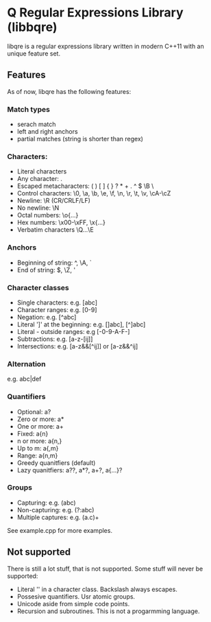 # Q Regular Expressions Library (libbqre)

libqre is a regular expressions library written in modern C++11 with an unique feature set.

## Features

As of now, libqre has the following features:

### Match types

- serach match
- left and right anchors
- partial matches (string is shorter than regex)

### Characters:

- Literal characters
- Any character: .
- Escaped metacharacters: \( \) \[ \] \{ \} \? \* \+ \. \^ \$ \B \\
- Control characters: \0, \a, \b, \e, \f, \n, \r, \t, \v, \cA-\cZ
- Newline: \R (CR/CRLF/LF)
- No newline: \N
- Octal numbers: \o{...}
- Hex numbers: \x00-\xFF, \x{...}
- Verbatim characters \Q...\E

### Anchors

- Beginning of string: ^, \A, \`
- End of string: $, \Z, \'

### Character classes

- Single characters: e.g. [abc]
- Character ranges: e.g. [0-9]
- Negation: e.g. [^abc]
- Literal ']' at the beginning: e.g. []abc], [^]abc]
- Literal - outside ranges: e.g [-0-9-A-F-]
- Subtractions: e.g. [a-z-[ij]]
- Intersections: e.g. [a-z&&[^ij]] or [a-z&&^ij]

### Alternation

e.g. abc|def

### Quantifiers

- Optional: a?
- Zero or more: a*
- One or more: a+
- Fixed: a{n}
- n or more: a{n,}
- Up to m: a{,m}
- Range: a{n,m}
- Greedy quanitfiers (default)
- Lazy quanitfiers: a??, a*?, a+?, a{...}?

### Groups

- Capturing: e.g. (abc)
- Non-capturing: e.g. (?:abc)
- Multiple captures: e.g. (a.c)+

See example.cpp for more examples.

## Not supported

There is still a lot stuff, that is not supported.
Some stuff will never be supported:

 - Literal '\' in a character class. Backslash always escapes.
 - Possesive quantifiers. Usr atomic groups.
 - Unicode aside from simple code points.
 - Recursion and subroutines. This is not a progarmming language.
